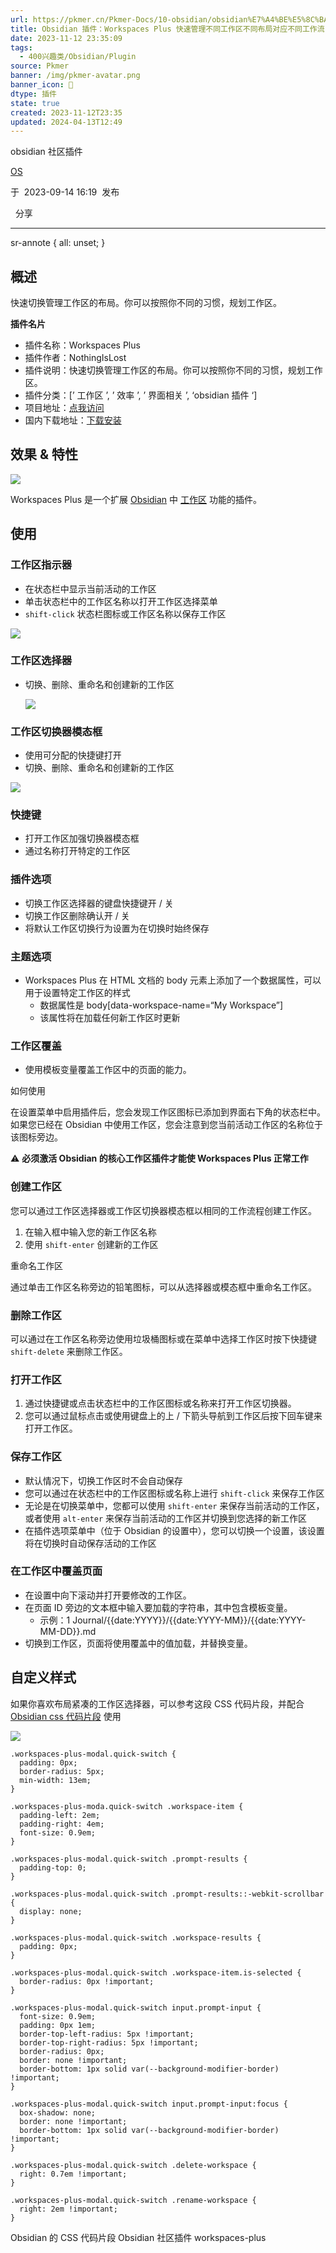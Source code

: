 ```yaml
---
url: https://pkmer.cn/Pkmer-Docs/10-obsidian/obsidian%E7%A4%BE%E5%8C%BA%E6%8F%92%E4%BB%B6/workspaces-plus/
title: Obsidian 插件：Workspaces Plus 快速管理不同工作区不同布局对应不同工作流
date: 2023-11-12 23:35:09
tags:
  - 400兴趣类/Obsidian/Plugin
source: Pkmer
banner: /img/pkmer-avatar.png
banner_icon: 🔖
dtype: 插件
state: true
created: 2023-11-12T23:35
updated: 2024-04-13T12:49
---
```

<div class="menu-toggle"> <SidebarToggle client:idle ></SidebarToggle> </div>

obsidian 社区插件

[OS](https://pkmer.cn/authors/os)

于  2023-09-14 16:19  发布

  分享

* * *

sr-annote { all: unset; }

## 概述

快速切换管理工作区的布局。你可以按照你不同的习惯，规划工作区。

**插件名片**

*   插件名称：Workspaces Plus
*   插件作者：NothingIsLost
*   插件说明：快速切换管理工作区的布局。你可以按照你不同的习惯，规划工作区。
*   插件分类：[’ 工作区 ’, ’ 效率 ’, ’ 界面相关 ’, ‘obsidian 插件 ‘]
*   项目地址：[点我访问](https://github.com/nothingislost/obsidian-workspaces-plus)
*   国内下载地址：[下载安装](https://pkmer.cn/products/plugin/pluginMarket/?workspaces-plus)

## 效果 & 特性

![](https://cdn.pkmer.cn/covers/workspaces-plus.png!pkmer)

Workspaces Plus 是一个扩展 [Obsidian](https://obsidian.md/) 中 [工作区](https://help.obsidian.md/Plugins/Workspaces) 功能的插件。

## 使用

### 工作区指示器

*   在状态栏中显示当前活动的工作区
*   单击状态栏中的工作区名称以打开工作区选择菜单
*   `shift-click` 状态栏图标或工作区名称以保存工作区

![](https://cdn.pkmer.cn/images/20230914115202.png!pkmer)

### 工作区选择器

*   切换、删除、重命名和创建新的工作区
    
    ![](https://cdn.pkmer.cn/images/20230914115230.png!pkmer)
    

### 工作区切换器模态框

*   使用可分配的快捷键打开
*   切换、删除、重命名和创建新的工作区

![](https://cdn.pkmer.cn/images/20230914115244.png!pkmer)

### 快捷键

*   打开工作区加强切换器模态框
*   通过名称打开特定的工作区

### 插件选项

*   切换工作区选择器的键盘快捷键开 / 关
*   切换工作区删除确认开 / 关
*   将默认工作区切换行为设置为在切换时始终保存

### 主题选项

*   Workspaces Plus 在 HTML 文档的 body 元素上添加了一个数据属性，可以用于设置特定工作区的样式
    *   数据属性是 body[data-workspace-name=“My Workspace”]
    *   该属性将在加载任何新工作区时更新

### 工作区覆盖

*   使用模板变量覆盖工作区中的页面的能力。

如何使用

在设置菜单中启用插件后，您会发现工作区图标已添加到界面右下角的状态栏中。如果您已经在 Obsidian 中使用工作区，您会注意到您当前活动工作区的名称位于该图标旁边。

:warning: **必须激活 Obsidian 的核心工作区插件才能使 Workspaces Plus 正常工作**

### 创建工作区

您可以通过工作区选择器或工作区切换器模态框以相同的工作流程创建工作区。

1.  在输入框中输入您的新工作区名称
2.  使用 `shift-enter` 创建新的工作区

重命名工作区

通过单击工作区名称旁边的铅笔图标，可以从选择器或模态框中重命名工作区。

### 删除工作区

可以通过在工作区名称旁边使用垃圾桶图标或在菜单中选择工作区时按下快捷键 `shift-delete` 来删除工作区。

### 打开工作区

1.  通过快捷键或点击状态栏中的工作区图标或名称来打开工作区切换器。
2.  您可以通过鼠标点击或使用键盘上的上 / 下箭头导航到工作区后按下回车键来打开工作区。

### 保存工作区

*   默认情况下，切换工作区时不会自动保存
*   您可以通过在状态栏中的工作区图标或名称上进行 `shift-click` 来保存工作区
*   无论是在切换菜单中，您都可以使用 `shift-enter` 来保存当前活动的工作区，或者使用 `alt-enter` 来保存当前活动的工作区并切换到您选择的新工作区
*   在插件选项菜单中（位于 Obsidian 的设置中），您可以切换一个设置，该设置将在切换时自动保存活动的工作区

### 在工作区中覆盖页面

*   在设置中向下滚动并打开要修改的工作区。
*   在页面 ID 旁边的文本框中输入要加载的字符串，其中包含模板变量。
    *   示例：1 Journal/{{date:YYYY}}/{{date:YYYY-MM}}/{{date:YYYY-MM-DD}}.md
*   切换到工作区，页面将使用覆盖中的值加载，并替换变量。

## 自定义样式

如果你喜欢布局紧凑的工作区选择器，可以参考这段 CSS 代码片段，并配合 [Obsidian css 代码片段](https://pkmer.cn/Pkmer-Docs/10-obsidian/obsidian%E5%A4%96%E8%A7%82/obsidian%E7%9A%84css%E4%BB%A3%E7%A0%81%E7%89%87%E6%AE%B5) 使用

![](https://cdn.pkmer.cn/images/20230914115505.png!pkmer)

```
.workspaces-plus-modal.quick-switch {
  padding: 0px;
  border-radius: 5px;
  min-width: 13em;
}

.workspaces-plus-moda.quick-switch .workspace-item {
  padding-left: 2em;
  padding-right: 4em;
  font-size: 0.9em;
}

.workspaces-plus-modal.quick-switch .prompt-results {
  padding-top: 0;
}

.workspaces-plus-modal.quick-switch .prompt-results::-webkit-scrollbar {
  display: none;
}

.workspaces-plus-modal.quick-switch .workspace-results {
  padding: 0px;
}

.workspaces-plus-modal.quick-switch .workspace-item.is-selected {
  border-radius: 0px !important;
}

.workspaces-plus-modal.quick-switch input.prompt-input {
  font-size: 0.9em;
  padding: 0px 1em;
  border-top-left-radius: 5px !important;
  border-top-right-radius: 5px !important;
  border-radius: 0px;
  border: none !important;
  border-bottom: 1px solid var(--background-modifier-border) !important;
}

.workspaces-plus-modal.quick-switch input.prompt-input:focus {
  box-shadow: none;
  border: none !important;
  border-bottom: 1px solid var(--background-modifier-border) !important;
}

.workspaces-plus-modal.quick-switch .delete-workspace {
  right: 0.7em !important;
}

.workspaces-plus-modal.quick-switch .rename-workspace {
  right: 2em !important;
}

```

Obsidian 的 CSS 代码片段 Obsidian 社区插件 workspaces-plus